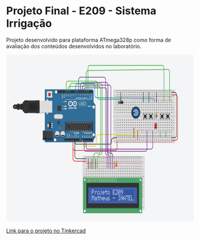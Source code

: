 
# Projeto Final - E209 - Sistema Irrigação

Projeto desenvolvido para plataforma ATmega328p como forma de avaliação dos conteúdos desenvolvidos no laboratório.

<img src= "https://raw.githubusercontent.com/matheusvhs/assets/main/E209-ProjetoFinal/tinkercad.png" height="450px" width ="650px"/>

[Link para o projeto no Tinkercad](https://www.tinkercad.com/things/jrzUqqduJf6-projeto-final-e209?sharecode=9buh8AiK2JE-wwO4TDTfmVgVsxBFUZTXgAhFA-Ev3eY)